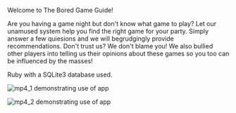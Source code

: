 Welcome to The Bored Game Guide!

Are you having a game night but don't know what game to play? Let our unamused system help you find the right game for your party. Simply answer a few quiesions and we will begrudgingly provide recommendations. Don't trust us? We don't blame you! We also bullied other players into telling us their opinions about these games so you too can be influenced by the masses! 

Ruby with a SQLite3 database used.

![mp4_1 demonstrating use of app](img/Bored_game_1.gif)

![mp4_2 demonstrating use of app](img/Bored_game_1.gif)
